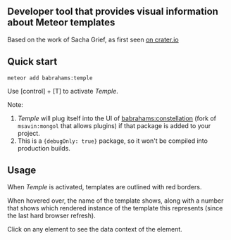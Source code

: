 Developer tool that provides visual information about Meteor templates
----

Based on the work of Sacha Grief, as first seen [on crater.io](http://crater.io/posts/CrigwRm5dfcDE625e)

Quick start
----

```
meteor add babrahams:temple
```

Use [control] + [T] to activate *Temple*.

Note:

1. *Temple* will plug itself into the UI of [babrahams:constellation](https://github.com/JackAdams/constellation) (fork of `msavin:mongol` that allows plugins) if that package is added to your project.
2. This is a `{debugOnly: true}` package, so it won't be compiled into production builds.

Usage
----

When *Temple* is activated, templates are outlined with red borders.

When hovered over, the name of the template shows, along with a number that shows which rendered instance of the template this represents (since the last hard browser refresh).

Click on any element to see the data context of the element.